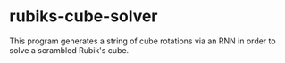 # rubiks-cube-solver
This program generates a string of cube rotations via an RNN in order to solve a scrambled Rubik's cube.
